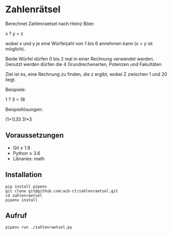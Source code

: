 # Zahlenrätsel

Berechnet Zahlenraetsel nach Heinz Böer:

x ? y = z

wobei x und y je eine Würfelzahl von 1 bis 6 annehmen kann (x = y ist möglich).

Beide Würfel dürfen 0 bis 2 mal in einer Rechnung verwendet werden. Genutzt werden dürfen die 4 Grundrechenarten, Potenzen und Fakultäten

Ziel ist es, eine Rechnung zu finden, die z ergibt, wobei Z zwischen 1 und 20 liegt.

Beispiele:

1 ? 3 = 18

Beispiellösungen:

(1+1)*3*3
3!*3

## Voraussetzungen

 * Git ≥ 1.8
 * Python ≥ 3.6
 * Libraries: math


## Installation

```
pip install pipenv
git clone git@github.com:acb-ct/zahlenraetsel.git
cd zahlenraetsel
pipenv install
```

## Aufruf


``` 
pipenv run ./zahlenraetsel.py
```
